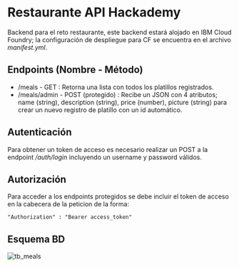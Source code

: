 # Restaurante API Hackademy

Backend para el reto restaurante, este backend estará alojado en IBM Cloud Foundry; la configuración de despliegue para CF se encuentra en el archivo _manifest.yml_.

## Endpoints (Nombre - Método)

* /meals - GET : Retorna una lista con todos los platillos registrados.
* /meals/admin - POST (protegido) : Recibe un JSON con 4 atributos; name (string), description (string), price (number), picture (string) para crear un nuevo registro de platillo con un id automático.

## Autenticación

Para obtener un token de acceso es necesario realizar un POST a la endpoint _/auth/login_ incluyendo un username y password válidos.

## Autorización  

Para acceder a los endpoints protegidos se debe incluir el token de acceso en la cabecera de la peticion de la forma: 

````
"Authorization" : "Bearer access_token" 
```` 

## Esquema BD

![tb_meals](https://i.imgur.com/jmFAt1j.png)
